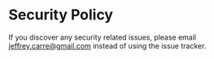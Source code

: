 # Security Policy

If you discover any security related issues, please email jeffrey.carre@gmail.com instead of using the issue tracker.
